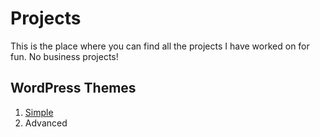 # Projects
This is the place where you can find all the projects I have worked on for fun. No business projects!

## WordPress Themes
1. [Simple](WordPress%20Themes/Simple/README.md)
2. Advanced
